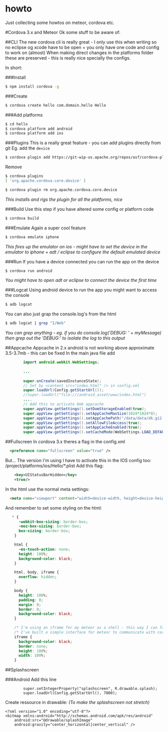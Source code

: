 howto
=====

Just collecting some howtos on meteor, cordova etc.

#Cordova 3.x and Meteor
Ok some stuff to be aware of:

##CLI
The new cordova cli is really great - I only use this when writing so no eclipse og xcode have to be open + you only have one code and config to work on (almost)
When making direct changes in the platforms folder these are preserved - this is really nice specially the configs.

In short:

###Install
```bash
$ npm install cordova -g
```

###Create
```bash
$ cordova create hello com.domain.hello Hello
```

###Add platforms
```bash
$ cd hello
$ cordova platform add android
$ cordova platform add ios
```

###Plugins
This is a really great feature - you can add plugins directly from git
Eg. add the `device`
```bash
$ cordova plugin add https://git-wip-us.apache.org/repos/asf/cordova-plugin-device.git
```

Remove
```bash
$ cordova plugins
[ 'org.apache.cordova.core.device' ]

$ cordova plugin rm org.apache.cordova.core.device
```

*This installs and rigs the plugin for all the platforms, nice*

###Build
Use this step if you have altered some config or platform code
```bash
$ cordova build
```

###Emulate
Again a super cool feature
```bash
$ cordova emulate iphone
```
*This fires up the emulator on ios - might have to set the device in the emulator to iphone + adt / eclipse to configure the default emulated device*

###Run
If you have a device connected you can run the app on the device
```bash
$ cordova run android
```
*You might have to open adt or eclipse to connect the device the first time*

###Logcat
Using android device to run the app you might want to access the console
```bash
$ adb logcat
```
You can also just grap the console.log's from the html
```bash
$ adb logcat | grep "I/Web"
```
*You can grep anything - eg. if you do console.log('DEBUG: ' + myMessage) then grep out the 'DEBUG:' to isolate the log to this output*

##Appcache
Appcache in 2.x android is not working above approximate 3.5-3.7mb - this can be fixed
In the main java file add
```java
        import android.webkit.WebSettings;
        
        ...
        
        super.onCreate(savedInstanceState);
        // Set by <content src="index.html" /> in config.xml
        super.loadUrl(Config.getStartUrl());
        //super.loadUrl("file:///android_asset/www/index.html")
        ....
        // Add this to activate 8mb appcache
        super.appView.getSettings().setDomStorageEnabled(true);
        super.appView.getSettings().setAppCacheMaxSize(1024*1024*8);
        super.appView.getSettings().setAppCachePath("/data/data/dk.gi2.sitdrift/cache");
        super.appView.getSettings().setAllowFileAccess(true);
        super.appView.getSettings().setAppCacheEnabled(true);
        super.appView.getSettings().setCacheMode(WebSettings.LOAD_DEFAULT);
```

##Fullscreen
In cordova 3.x theres a flag in the config.xml
```xml
  <preference name="fullscreen" value="true" />
```
But... The version I'm using I have to activate this in the IOS config too:
/project/platforms/ios/Hello/*.plist
Add this flag:
```xml
    <key>UIStatusBarHidden</key>
    <true/>
```

In the html use the normal meta settings:
```html
  <meta name="viewport" content="width=device-width, height=device-height, initial-scale=1, maximum-scale=1, user-scalable=no"/>
```

And remember to set some styling on the html:
```css
   * {
      -webkit-box-sizing: border-box;
      -moz-box-sizing: border-box;
      box-sizing: border-box;
    }

    html {
      -ms-touch-action: none;
      height: 100%;
      background-color: black;
    }

    html, body, iframe {
      overflow: hidden;
    }

    body {
      height: 100%;
      padding: 0;
      margin: 0;
      border: 0;
      background-color: black;
    }

    /* I'm using an iframe for my meteor as a shell - this way I can fallback if no connection on load */
    /* I've built a simple interface for meteor to communicate with cordova through the iframe */
    iframe {
      background-color: black;
      border: none;
      height: 100%;
      width: 100%;
    }
```

##Splashscreen

###Android
Add this line 
```
        super.setIntegerProperty("splashscreen", R.drawable.splash);
        super.loadUrl(Config.getStartUrl(), 7000);
```

Create ressource in drawable: *(To make the splashscreen not stretch)*
```
<?xml version="1.0" encoding="utf-8"?>
<bitmap xmlns:android="http://schemas.android.com/apk/res/android"
    android:src="@drawable/splashImage"
    android:gravity="center_horizontal|center_vertical" />
```
